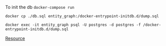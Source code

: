 To init the db 
`docker-compose run`


`docker cp ./db.sql entity_graph:/docker-entrypoint-initdb.d/dump.sql`

`docker exec -it entity_graph psql -U postgres -d postgres -f /docker-entrypoint-initdb.d/dump.sql`

[Resource](https://www.baeldung.com/spring-open-session-in-view)